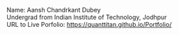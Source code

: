 Name: Aansh Chandrkant Dubey  
Undergrad from Indian Institute of Technology, Jodhpur  
URL to Live Porfolio: https://quanttitan.github.io/Portfolio/
